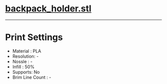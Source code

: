 # [backpack_holder.stl](https://github.com/syki66/binary/blob/master/3D-modelings/backpack_holder.stl)

---

# Print Settings

- Material : PLA
- Resolution: -
- Nossle : -
- Infill : 50%
- Supports: No
- Brim Line Count : -
